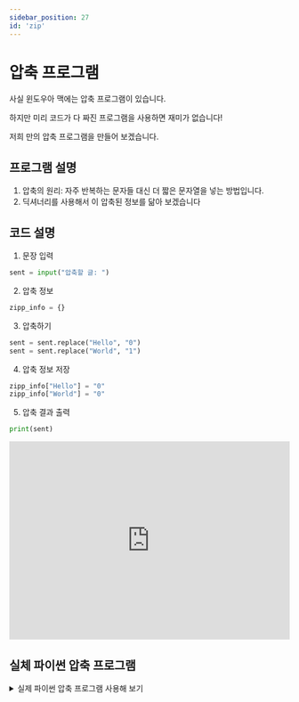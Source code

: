 ```yaml
---
sidebar_position: 27
id: 'zip'
---
```


# 압축 프로그램

사실 윈도우아 맥에는 압축 프로그램이 있습니다.

하지만 미리 코드가 다 짜진 프로그램을 사용하면 재미가 없습니다!

저희 만의 압축 프로그램을 만들어 보겠습니다.

## 프로그램 설명

1. 압축의 원리: 자주 반복하는 문자들 대신 더 짧은 문자열을 넣는 방법입니다.
2. 딕셔너리를 사용해서 이 압축된 정보를 닮아 보겠습니다

## 코드 설명

1. 문장 입력

```python
sent = input("압축할 글: ")
```

2. 압축 정보

```python
zipp_info = {}
```

3. 압축하기

```python
sent = sent.replace("Hello", "0")
sent = sent.replace("World", "1")
```

4. 압축 정보 저장

```python
zipp_info["Hello"] = "0"
zipp_info["World"] = "0"
```

5. 압축 결과 출력

```python
print(sent)
```

<iframe src="https://trinket.io/embed/python3/836101c4af" width="100%" height="356" frameborder="0" marginwidth="0" marginheight="0" allowfullscreen></iframe>

## 실체 파이썬 압축 프로그램

<details>
  <summary>실제 파이썬 압축 프로그램 사용해 보기</summary>
  <div>

## ZLIB 모듈

파이썬에서는 파일 또는 데이터 형태를 압축할 수 있는 모듈이 있습니다.

zlib이라는 모듈입니다.

zlib은 ZIP COMPRESSION LIBRARY의 약자입니다.

먼저, PIP을 이용하여 zlib을 내려받겠습니다.

```bash
pip install zlib
```

다음에, 새로운 파일을 만들어 zlib 모듈을 가지고 오겠습니다.

```python
import zlib
```

## 압축하기

문자를 압축하겠습니다.

아래 코드에 대한 설명을 하자면

1. 먼저, `zlib` 모듈을 가지고 옵니다.
2. 다음, 압축할 문자를 만듭니다. 이 문자는 `byte` 문자여야 하니 문자 앞에 `b`를 붙입니다.
3. 그리고, `zlib.compress()` 메서드를 이용하여 압축합니다.

아래의 코드를 실행하면 `63`, `44` 숫자가 나옵니다. 이처럼 길이가 63인 문자를 길이가 `44`인 문자로 바꾸기가 가능합니다.

<iframe src="https://trinket.io/embed/python3/74a9209480" width="100%" height="356" frameborder="0" marginwidth="0" marginheight="0" allowfullscreen></iframe>

## level

문자 압축을 하는데 다양한 level이 있습니다.

zlib에서는 총 10개의 level (0~9)이 있습니다.

```
0 - 가장 낮은 level로 압축을 하지 않습니다.
1 - 두 번째로 낮은 level로 압축을 조금 합니다. 속도는 빠릅니다.
...
9 - 가장 높은 level로 압축은 많이 하지만 속도는 느립니다.
```

하지만 위의 예시에서는 1(원래 값)과 9와 차이가 없습니다.

그 이유는 너무 짧기 때문입니다.

<iframe src="https://trinket.io/embed/python3/50ab5d6ef3" width="100%" height="356" frameborder="0" marginwidth="0" marginheight="0" allowfullscreen></iframe>

## 압축 풀기

압축을 풀기 위하여 `zlib.decompress()` 메서드를 사용할 수 있습니다.

<iframe src="https://trinket.io/embed/python3/c42b0b500e" width="100%" height="356" frameborder="0" marginwidth="0" marginheight="0" allowfullscreen></iframe>

  </div>
</details>
